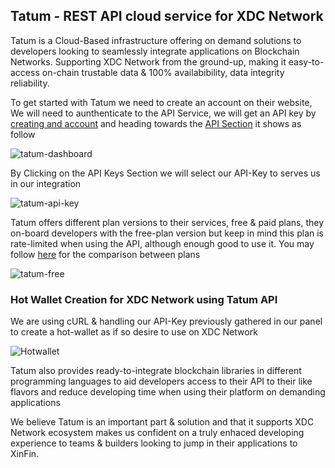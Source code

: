 ## Tatum - REST API cloud service for XDC Network

Tatum is a Cloud-Based infrastructure offering on demand solutions to developers looking to seamlessly integrate applications on Blockchain Networks. Supporting XDC Network from the ground-up, making it easy-to-access on-chain trustable data & 100% availabibility, data integrity reliability.

To get started with Tatum we need to create an account on their website, We will need to aunthenticate to the API Service, we will get an API key by [creating and account](https://dashboard.tatum.io/sign-up) and heading towards the [API Section]() it shows as follow


![tatum-dashboard](https://user-images.githubusercontent.com/41552663/196106848-54c4e7c5-2eab-4324-bf5c-e701923a53ec.png)

By Clicking on the API Keys Section we will select our API-Key to serves us in our integration

![tatum-api-key](https://user-images.githubusercontent.com/41552663/196114242-132ab58d-7568-44a5-b851-da4df6b5ef6e.gif)

Tatum offers different plan versions to their services, free & paid plans, they on-board developers with the free-plan version but keep in mind this plan is rate-limited when using the API, although enough good to use it. You may follow [here](https://docs.tatum.io/payments/plans-and-pricing) for the comparison between plans 

![tatum-free](https://user-images.githubusercontent.com/41552663/196113607-bcb9cc2f-ff33-4236-bb5c-69242209f0f4.png)


### Hot Wallet Creation for XDC Network using Tatum API

We are using cURL & handling our API-Key previously gathered in our panel to create a hot-wallet as if so desire to use on XDC Network

![Hotwallet](https://user-images.githubusercontent.com/41552663/196111444-5a027ca6-8a2e-4e5c-9270-5abefd4fc207.gif)

Tatum also provides ready-to-integrate blockchain libraries in different programming languages to aid developers access to their API to their like flavors and reduce developing time when using their platform on demanding applications

We believe Tatum is an important part & solution and that it supports XDC Network ecosystem makes us confident on a truly enhaced developing experience to teams & builders looking to jump in their applications to XinFin.